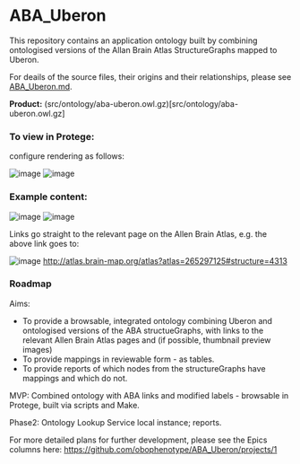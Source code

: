 # ABA_Uberon

This repository contains an application ontology built by combining ontologised versions of the Allan Brain Atlas StructureGraphs mapped to Uberon. 

For deails of the source files, their origins and their relationships, please see [ABA_Uberon.md](ABA_Uberon.md).

**Product:**  (src/ontology/aba-uberon.owl.gz)[src/ontology/aba-uberon.owl.gz]

### To view in Protege:

configure rendering as follows: 

![image](https://user-images.githubusercontent.com/112839/75909496-1ddc8600-5e44-11ea-8ee4-4a3027dbb823.png)
![image](https://user-images.githubusercontent.com/112839/75909444-0a311f80-5e44-11ea-9078-a02d6eafbc75.png)


### Example content: 

![image](https://user-images.githubusercontent.com/112839/75909404-f5ed2280-5e43-11ea-94fa-464141f06f4f.png)
![image](https://user-images.githubusercontent.com/112839/75909570-41073580-5e44-11ea-9cc4-b494dc4790af.png)

Links go straight to the relevant page on the Allen Brain Atlas, e.g. the above link goes to:

![image](https://user-images.githubusercontent.com/112839/75910682-2e8dfb80-5e46-11ea-85a8-904a1377071f.png)
http://atlas.brain-map.org/atlas?atlas=265297125#structure=4313


### Roadmap

Aims: 

 - To provide a browsable, integrated ontology combining Uberon and ontologised versions of the ABA structueGraphs, with links to the relevant Allen Brain Atlas pages and (if possible, thumbnail preview images)
 - To provide mappings in reviewable form - as tables.
 - To provide reports of which nodes from the structureGraphs have mappings and which do not.
 
MVP: Combined ontology with ABA links and modified labels - browsable in Protege, built via scripts and Make.

Phase2: Ontology Lookup Service local instance; reports.

For more detailed plans for further development, please see the Epics columns here: https://github.com/obophenotype/ABA_Uberon/projects/1




